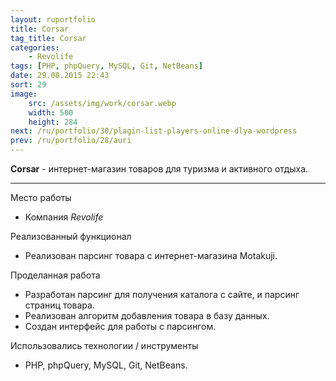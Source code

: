 ```yaml
---
layout: ruportfolio
title: Corsar
tag_title: Corsar
categories:
    - Revolife
tags: [PHP, phpQuery, MySQL, Git, NetBeans]
date: 29.08.2015 22:43
sort: 29
image: 
    src: /assets/img/work/corsar.webp 
    width: 500
    height: 284
next: /ru/portfolio/30/plagin-list-players-online-dlya-wordpress
prev: /ru/portfolio/28/auri
---
```


**Corsar** - интернет-магазин товаров для туризма и активного отдыха.

---

Место работы

* Компания _Revolife_

Реализованный функционал

* Реализован парсинг товара с интернет-магазина Motakuji.

Проделанная работа

* Разработан парсинг для получения каталога с сайте, и парсинг страниц товара.
* Реализован алгоритм добавления товара в базу данных.
* Создан интерфейс для работы с парсингом.

Использовались технологии / инструменты

* PHP, phpQuery, MySQL, Git, NetBeans.
